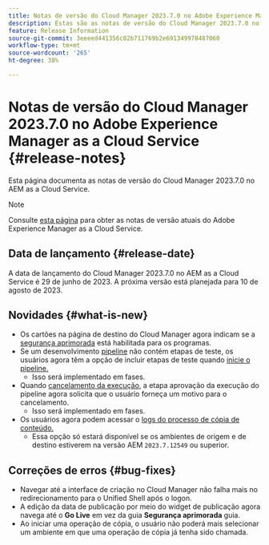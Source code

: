 ```yaml
---
title: Notas de versão do Cloud Manager 2023.7.0 no Adobe Experience Manager as a Cloud Service
description: Estas são as notas de versão do Cloud Manager 2023.7.0 no AEM as a Cloud Service.
feature: Release Information
source-git-commit: 3eeeed441356c02b711769b2e691349978487060
workflow-type: tm+mt
source-wordcount: '265'
ht-degree: 38%

---
```



# Notas de versão do Cloud Manager 2023.7.0 no Adobe Experience Manager as a Cloud Service {#release-notes}

Esta página documenta as notas de versão do Cloud Manager 2023.7.0 no AEM as a Cloud Service.

>[!NOTE]
>
>Consulte [esta página](/help/release-notes/release-notes-cloud/release-notes-current.md) para obter as notas de versão atuais do Adobe Experience Manager as a Cloud Service.

## Data de lançamento {#release-date}

A data de lançamento do Cloud Manager 2023.7.0 no AEM as a Cloud Service é 29 de junho de 2023. A próxima versão está planejada para 10 de agosto de 2023.

## Novidades {#what-is-new}

* Os cartões na página de destino do Cloud Manager agora indicam se a [segurança aprimorada](/help/implementing/cloud-manager/getting-access-to-aem-in-cloud/creating-production-programs.md) está habilitada para os programas.
* Se um desenvolvimento [pipeline](/help/implementing/cloud-manager/configuring-pipelines/introduction-ci-cd-pipelines.md) não contém etapas de teste, os usuários agora têm a opção de incluir etapas de teste quando [inicie o pipeline.](/help/implementing/cloud-manager/configuring-pipelines/managing-pipelines.md#running-pipelines)
   * Isso será implementado em fases.
* Quando [cancelamento da execução,](/help/implementing/cloud-manager/configuring-pipelines/managing-pipelines.md#view-details) a etapa aprovação da execução do pipeline agora solicita que o usuário forneça um motivo para o cancelamento.
   * Isso será implementado em fases.
* Os usuários agora podem acessar o [logs do processo de cópia de conteúdo.](/help/implementing/developing/tools/content-copy.md#accessing-logs)
   * Essa opção só estará disponível se os ambientes de origem e de destino estiverem na versão AEM `2023.7.12549` ou superior.

## Correções de erros {#bug-fixes}

* Navegar até a interface de criação no Cloud Manager não falha mais no redirecionamento para o Unified Shell após o logon.
* A edição da data de publicação por meio do widget de publicação agora navega até o **Go Live** em vez da guia **Segurança aprimorada** guia.
* Ao iniciar uma operação de cópia, o usuário não poderá mais selecionar um ambiente em que uma operação de cópia já tenha sido chamada.

